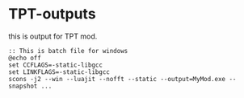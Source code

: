 # TPT-outputs
this is output for TPT mod.
```
:: This is batch file for windows
@echo off
set CCFLAGS=-static-libgcc
set LINKFLAGS=-static-libgcc
scons -j2 --win --luajit --nofft --static --output=MyMod.exe --snapshot ...
```

